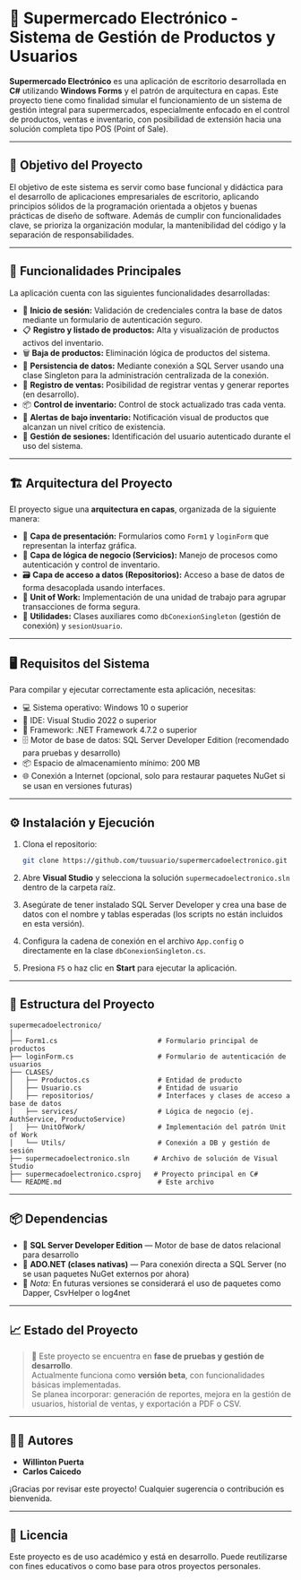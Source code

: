 # 🛒 Supermercado Electrónico - Sistema de Gestión de Productos y Usuarios

**Supermercado Electrónico** es una aplicación de escritorio desarrollada en **C#** utilizando **Windows Forms** y el patrón de arquitectura en capas. Este proyecto tiene como finalidad simular el funcionamiento de un sistema de gestión integral para supermercados, especialmente enfocado en el control de productos, ventas e inventario, con posibilidad de extensión hacia una solución completa tipo POS (Point of Sale).

---

## 🎯 Objetivo del Proyecto

El objetivo de este sistema es servir como base funcional y didáctica para el desarrollo de aplicaciones empresariales de escritorio, aplicando principios sólidos de la programación orientada a objetos y buenas prácticas de diseño de software. Además de cumplir con funcionalidades clave, se prioriza la organización modular, la mantenibilidad del código y la separación de responsabilidades.

---

## 🧩 Funcionalidades Principales

La aplicación cuenta con las siguientes funcionalidades desarrolladas:

- 🔐 **Inicio de sesión:** Validación de credenciales contra la base de datos mediante un formulario de autenticación seguro.
- 📋 **Registro y listado de productos:** Alta y visualización de productos activos del inventario.
- 🗑️ **Baja de productos:** Eliminación lógica de productos del sistema.
- 💾 **Persistencia de datos:** Mediante conexión a SQL Server usando una clase Singleton para la administración centralizada de la conexión.
- 🧾 **Registro de ventas:** Posibilidad de registrar ventas y generar reportes (en desarrollo).
- 📦 **Control de inventario:** Control de stock actualizado tras cada venta.
- 🚨 **Alertas de bajo inventario:** Notificación visual de productos que alcanzan un nivel crítico de existencia.
- 👤 **Gestión de sesiones:** Identificación del usuario autenticado durante el uso del sistema.

---

## 🏗 Arquitectura del Proyecto

El proyecto sigue una **arquitectura en capas**, organizada de la siguiente manera:

- 🎨 **Capa de presentación:** Formularios como `Form1` y `loginForm` que representan la interfaz gráfica.
- 🧠 **Capa de lógica de negocio (Servicios):** Manejo de procesos como autenticación y control de inventario.
- 🗃️ **Capa de acceso a datos (Repositorios):** Acceso a base de datos de forma desacoplada usando interfaces.
- 🔁 **Unit of Work:** Implementación de una unidad de trabajo para agrupar transacciones de forma segura.
- 🧰 **Utilidades:** Clases auxiliares como `dbConexionSingleton` (gestión de conexión) y `sesionUsuario`.

---

## 🖥 Requisitos del Sistema

Para compilar y ejecutar correctamente esta aplicación, necesitas:

- 💻 Sistema operativo: Windows 10 o superior
- 🧰 IDE: Visual Studio 2022 o superior
- 🧱 Framework: .NET Framework 4.7.2 o superior
- 🗄️ Motor de base de datos: SQL Server Developer Edition (recomendado para pruebas y desarrollo)
- 📦 Espacio de almacenamiento mínimo: 200 MB
- 🌐 Conexión a Internet (opcional, solo para restaurar paquetes NuGet si se usan en versiones futuras)

---

## ⚙️ Instalación y Ejecución

1. Clona el repositorio:
   ```bash
   git clone https://github.com/tuusuario/supermercadoelectronico.git
   ```

2. Abre **Visual Studio** y selecciona la solución `supermecadoelectronico.sln` dentro de la carpeta raíz.

3. Asegúrate de tener instalado SQL Server Developer y crea una base de datos con el nombre y tablas esperadas (los scripts no están incluidos en esta versión).

4. Configura la cadena de conexión en el archivo `App.config` o directamente en la clase `dbConexionSingleton.cs`.

5. Presiona `F5` o haz clic en **Start** para ejecutar la aplicación.

---

## 📁 Estructura del Proyecto

```
supermecadoelectronico/
│
├── Form1.cs                         # Formulario principal de productos
├── loginForm.cs                     # Formulario de autenticación de usuarios
├── CLASES/
│   ├── Productos.cs                 # Entidad de producto
│   ├── Usuario.cs                   # Entidad de usuario
│   ├── repositorios/                # Interfaces y clases de acceso a base de datos
│   ├── services/                    # Lógica de negocio (ej. AuthService, ProductoService)
│   ├── UnitOfWork/                  # Implementación del patrón Unit of Work
│   └── Utils/                       # Conexión a DB y gestión de sesión
├── supermecadoelectronico.sln      # Archivo de solución de Visual Studio
├── supermecadoelectronico.csproj   # Proyecto principal en C#
└── README.md                        # Este archivo
```

---

## 📦 Dependencias

- 🧱 **SQL Server Developer Edition** — Motor de base de datos relacional para desarrollo
- 🔗 **ADO.NET (clases nativas)** — Para conexión directa a SQL Server (no se usan paquetes NuGet externos por ahora)
- 📌 *Nota:* En futuras versiones se considerará el uso de paquetes como Dapper, CsvHelper o log4net

---

## 📈 Estado del Proyecto

> 🚧 Este proyecto se encuentra en **fase de pruebas y gestión de desarrollo**.  
> Actualmente funciona como **versión beta**, con funcionalidades básicas implementadas.  
> Se planea incorporar: generación de reportes, mejora en la gestión de usuarios, historial de ventas, y exportación a PDF o CSV.

---

## 👨‍💻 Autores

- **Willinton Puerta**  
- **Carlos Caicedo**

¡Gracias por revisar este proyecto! Cualquier sugerencia o contribución es bienvenida.

---

## 📜 Licencia

Este proyecto es de uso académico y está en desarrollo. Puede reutilizarse con fines educativos o como base para otros proyectos personales.
